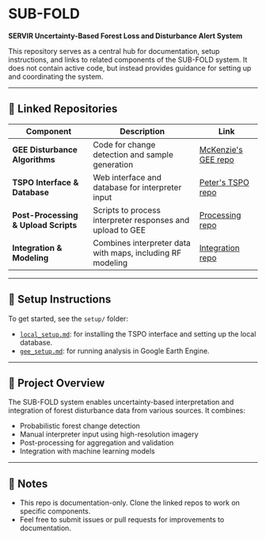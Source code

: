 # SUB-FOLD
**SERVIR Uncertainty-Based Forest Loss and Disturbance Alert System**

This repository serves as a central hub for documentation, setup instructions, and links to related components of the SUB-FOLD system. It does not contain active code, but instead provides guidance for setting up and coordinating the system.

---

## 🔗 Linked Repositories

| Component | Description | Link |
|----------|-------------|------|
| **GEE Disturbance Algorithms** | Code for change detection and sample generation | [McKenzie's GEE repo](https://github.com/eMapR/forestChangeEnsemble) |
| **TSPO Interface & Database** | Web interface and database for interpreter input | [Peter's TSPO repo](https://github.com/eMapR/TSPO) |
| **Post-Processing & Upload Scripts** | Scripts to process interpreter responses and upload to GEE | [Processing repo](https://github.com/eMapR/post-processing) |
| **Integration & Modeling** | Combines interpreter data with maps, including RF modeling | [Integration repo](https://github.com/eMapR/integration) |

---

## 📂 Setup Instructions

To get started, see the `setup/` folder:

- [`local_setup.md`](setup/local_setup.md): for installing the TSPO interface and setting up the local database.
- [`gee_setup.md`](setup/gee_setup.md): for running analysis in Google Earth Engine.

---

## 🧭 Project Overview

The SUB-FOLD system enables uncertainty-based interpretation and integration of forest disturbance data from various sources. It combines:

- Probabilistic forest change detection
- Manual interpreter input using high-resolution imagery
- Post-processing for aggregation and validation
- Integration with machine learning models

---

## 📌 Notes

- This repo is documentation-only. Clone the linked repos to work on specific components.
- Feel free to submit issues or pull requests for improvements to documentation.
